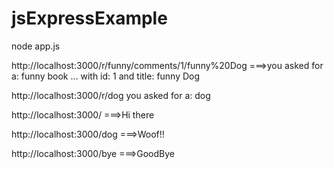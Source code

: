 # jsExpressExample

node app.js

http://localhost:3000/r/funny/comments/1/funny%20Dog
===>you asked for a: funny book ... with id: 1 and title: funny Dog

http://localhost:3000/r/dog
you asked for a: dog

http://localhost:3000/
===>Hi there

http://localhost:3000/dog
===>Woof!!

http://localhost:3000/bye
===>GoodBye

